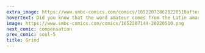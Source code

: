 ```yaml
---
extra_image: https://www.smbc-comics.com/comics/165220728620220510after.png
hovertext: Did you know that the word amateur comes from the Latin amare, meaning 'to love'?
image: https://www.smbc-comics.com/comics/1652207144-20220510.png
next_comic: compensation
prev_comic: soul-5
title: Grind
---
```


